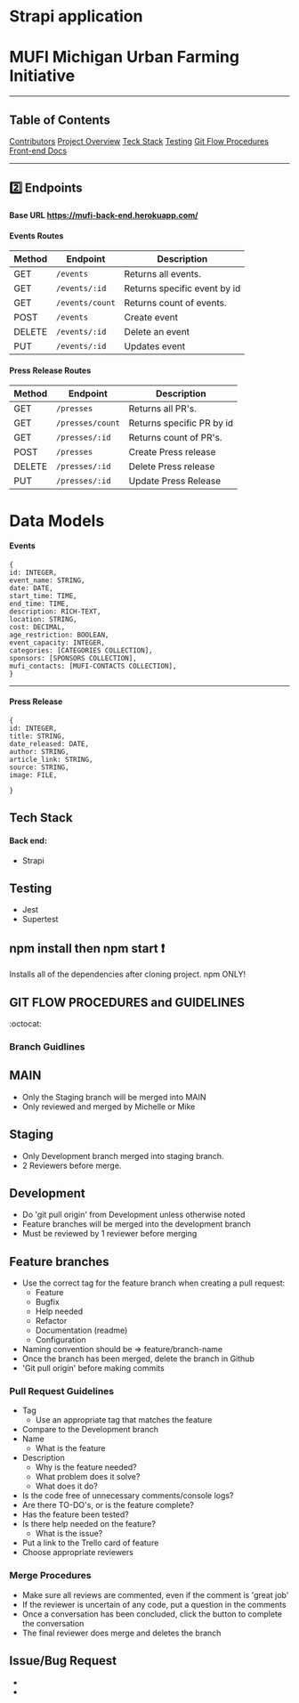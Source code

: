 # Strapi application

# MUFI Michigan Urban Farming Initiative

---

## Table of Contents

[Contributors](https://github.com/Michigan-Urban-Farming-Initiative/MUFI#mufi-contributors)
[Project Overview](https://github.com/Michigan-Urban-Farming-Initiative/MUFI#save-this-job-project-overview)
[Teck Stack](https://github.com/Michigan-Urban-Farming-Initiative/MUFI#tech-stack)
[Testing](https://github.com/Michigan-Urban-Farming-Initiative/MUFI#testing-front-end)
[Git Flow Procedures](https://github.com/Michigan-Urban-Farming-Initiative/MUFI#gitflo-procedures-and-guidlines)
[Front-end Docs](https://github.com/Michigan-Urban-Farming-Initiative/MUFI/tree/main/mufi-fe#readme)

---

## 2️⃣ Endpoints

#### Base URL https://mufi-back-end.herokuapp.com/

#### Events Routes

| Method | Endpoint        | Description                  |
| ------ | --------------- | ---------------------------- |
| GET    | `/events`       | Returns all events.          |
| GET    | `/events/:id`   | Returns specific event by id |
| GET    | `/events/count` | Returns count of events.     |
| POST   | `/events`       | Create event                 |
| DELETE | `/events/:id`   | Delete an event              |
| PUT    | `/events/:id`   | Updates event                |

#### Press Release Routes

| Method | Endpoint         | Description               |
| ------ | ---------------- | ------------------------- |
| GET    | `/presses`       | Returns all PR's.         |
| GET    | `/presses/count` | Returns specific PR by id |
| GET    | `/presses/:id`   | Returns count of PR's.    |
| POST   | `/presses`       | Create Press release      |
| DELETE | `/presses/:id`   | Delete Press release      |
| PUT    | `/presses/:id`   | Update Press Release      |

# Data Models

#### Events

    {
    id: INTEGER,
    event_name: STRING,
    date: DATE,
    start_time: TIME,
    end_time: TIME,
    description: RICH-TEXT,
    location: STRING,
    cost: DECIMAL,
    age_restriction: BOOLEAN,
    event_capacity: INTEGER,
    categories: [CATEGORIES COLLECTION],
    sponsors: [SPONSORS COLLECTION],
    mufi_contacts: [MUFI-CONTACTS COLLECTION],
    }

---

#### Press Release

    {
    id: INTEGER,
    title: STRING,
    date_released: DATE,
    author: STRING,
    article_link: STRING,
    source: STRING,
    image: FILE,

    }

## Tech Stack

#### Back end:

- Strapi

## Testing

- Jest
- Supertest

## npm install then npm start :exclamation:

Installs all of the dependencies after cloning project. npm ONLY!

## GIT FLOW PROCEDURES and GUIDELINES

:octocat:

### Branch Guidlines

## MAIN

- Only the Staging branch will be merged into MAIN
- Only reviewed and merged by Michelle or Mike

## Staging

- Only Development branch merged into staging branch.
- 2 Reviewers before merge.

## Development

- Do 'git pull origin' from Development unless otherwise noted
- Feature branches will be merged into the development branch
- Must be reviewed by 1 reviewer before merging

## Feature branches

- Use the correct tag for the feature branch when creating a pull request:
  - Feature
  - Bugfix
  - Help needed
  - Refactor
  - Documentation (readme)
  - Configuration
- Naming convention should be ⇒ feature/branch-name
- Once the branch has been merged, delete the branch in Github
- 'Git pull origin' before making commits

### Pull Request Guidelines

- Tag
  - Use an appropriate tag that matches the feature
- Compare to the Development branch
- Name
  - What is the feature
- Description
  - Why is the feature needed?
  - What problem does it solve?
  - What does it do?
- Is the code free of unnecessary comments/console logs?
- Are there TO-DO's, or is the feature complete?
- Has the feature been tested?
- Is there help needed on the feature?
  - What is the issue?
- Put a link to the Trello card of feature
- Choose appropriate reviewers

### Merge Procedures

- Make sure all reviews are commented, even if the comment is 'great job'
- If the reviewer is uncertain of any code, put a question in the comments
- Once a conversation has been concluded, click the button to complete the conversation
- The final reviewer does merge and deletes the branch

## Issue/Bug Request

-

-
